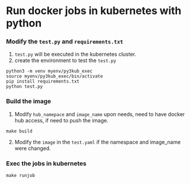 # Run docker jobs in kubernetes with python

### Modify the `test.py` and `requirements.txt`
1) `test.py` will be executed in the kubernetes cluster.
2) create the environment to test the `test.py`
```
python3 -m venv myenv/py3kub_exec
source myenv/py3kub_exec/bin/activate
pip install requirements.txt
python test.py
```

### Build the image
1) Modify `hub_namepace` and `image_name` upon needs, need to have docker hub access, if need to push the image.
```
make build
```
2) Modify the `image` in the `test.yaml` if the namespace and image_name were changed.

### Exec the jobs in kubernetes
```
make runjob
```


